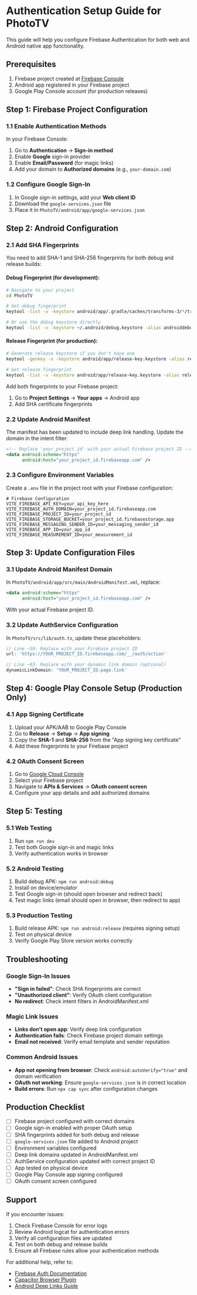 # Authentication Setup Guide for PhotoTV

This guide will help you configure Firebase Authentication for both web and Android native app functionality.

## Prerequisites

1. Firebase project created at [Firebase Console](https://console.firebase.google.com/)
2. Android app registered in your Firebase project
3. Google Play Console account (for production releases)

## Step 1: Firebase Project Configuration

### 1.1 Enable Authentication Methods

In your Firebase Console:

1. Go to **Authentication** → **Sign-in method**
2. Enable **Google** sign-in provider
3. Enable **Email/Password** (for magic links)
4. Add your domain to **Authorized domains** (e.g., `your-domain.com`)

### 1.2 Configure Google Sign-In

1. In Google sign-in settings, add your **Web client ID**
2. Download the `google-services.json` file
3. Place it in `PhotoTV/android/app/google-services.json`

## Step 2: Android Configuration

### 2.1 Add SHA Fingerprints

You need to add SHA-1 and SHA-256 fingerprints for both debug and release builds:

#### Debug Fingerprint (for development):
```bash
# Navigate to your project
cd PhotoTV

# Get debug fingerprint
keytool -list -v -keystore android/app/.gradle/caches/transforms-3/*/transformed/jetified-gradle-*/jars/classes.jar -alias androiddebugkey -storepass android -keypass android

# Or use the debug keystore directly
keytool -list -v -keystore ~/.android/debug.keystore -alias androiddebugkey -storepass android -keypass android
```

#### Release Fingerprint (for production):
```bash
# Generate release keystore if you don't have one
keytool -genkey -v -keystore android/app/release-key.keystore -alias release-key -keyalg RSA -keysize 2048 -validity 10000

# Get release fingerprint
keytool -list -v -keystore android/app/release-key.keystore -alias release-key
```

Add both fingerprints to your Firebase project:
1. Go to **Project Settings** → **Your apps** → Android app
2. Add SHA certificate fingerprints

### 2.2 Update Android Manifest

The manifest has been updated to include deep link handling. Update the domain in the intent filter:

```xml
<!-- Replace 'your_project_id' with your actual Firebase project ID -->
<data android:scheme="https"
      android:host="your_project_id.firebaseapp.com" />
```

### 2.3 Configure Environment Variables

Create a `.env` file in the project root with your Firebase configuration:

```env
# Firebase Configuration
VITE_FIREBASE_API_KEY=your_api_key_here
VITE_FIREBASE_AUTH_DOMAIN=your_project_id.firebaseapp.com
VITE_FIREBASE_PROJECT_ID=your_project_id
VITE_FIREBASE_STORAGE_BUCKET=your_project_id.firebasestorage.app
VITE_FIREBASE_MESSAGING_SENDER_ID=your_messaging_sender_id
VITE_FIREBASE_APP_ID=your_app_id
VITE_FIREBASE_MEASUREMENT_ID=your_measurement_id
```

## Step 3: Update Configuration Files

### 3.1 Update Android Manifest Domain

In `PhotoTV/android/app/src/main/AndroidManifest.xml`, replace:
```xml
<data android:scheme="https"
      android:host="your_project_id.firebaseapp.com" />
```

With your actual Firebase project ID.

### 3.2 Update AuthService Configuration

In `PhotoTV/src/lib/auth.ts`, update these placeholders:

```typescript
// Line ~59: Replace with your Firebase project ID
url: 'https://YOUR_PROJECT_ID.firebaseapp.com/__/auth/action'

// Line ~63: Replace with your dynamic link domain (optional)
dynamicLinkDomain: 'YOUR_PROJECT_ID.page.link'
```

## Step 4: Google Play Console Setup (Production Only)

### 4.1 App Signing Certificate

1. Upload your APK/AAB to Google Play Console
2. Go to **Release** → **Setup** → **App signing**
3. Copy the **SHA-1** and **SHA-256** from the "App signing key certificate"
4. Add these fingerprints to your Firebase project

### 4.2 OAuth Consent Screen

1. Go to [Google Cloud Console](https://console.cloud.google.com/)
2. Select your Firebase project
3. Navigate to **APIs & Services** → **OAuth consent screen**
4. Configure your app details and add authorized domains

## Step 5: Testing

### 5.1 Web Testing

1. Run `npm run dev`
2. Test both Google sign-in and magic links
3. Verify authentication works in browser

### 5.2 Android Testing

1. Build debug APK: `npm run android:debug`
2. Install on device/emulator
3. Test Google sign-in (should open browser and redirect back)
4. Test magic links (email should open in browser, then redirect to app)

### 5.3 Production Testing

1. Build release APK: `npm run android:release` (requires signing setup)
2. Test on physical device
3. Verify Google Play Store version works correctly

## Troubleshooting

### Google Sign-In Issues

- **"Sign in failed"**: Check SHA fingerprints are correct
- **"Unauthorized client"**: Verify OAuth client configuration
- **No redirect**: Check intent filters in AndroidManifest.xml

### Magic Link Issues

- **Links don't open app**: Verify deep link configuration
- **Authentication fails**: Check Firebase project domain settings
- **Email not received**: Verify email template and sender reputation

### Common Android Issues

- **App not opening from browser**: Check `android:autoVerify="true"` and domain verification
- **OAuth not working**: Ensure `google-services.json` is in correct location
- **Build errors**: Run `npx cap sync` after configuration changes

## Production Checklist

- [ ] Firebase project configured with correct domains
- [ ] Google sign-in enabled with proper OAuth setup
- [ ] SHA fingerprints added for both debug and release
- [ ] `google-services.json` file added to Android project
- [ ] Environment variables configured
- [ ] Deep link domains updated in AndroidManifest.xml
- [ ] AuthService configuration updated with correct project ID
- [ ] App tested on physical device
- [ ] Google Play Console app signing configured
- [ ] OAuth consent screen configured

## Support

If you encounter issues:

1. Check Firebase Console for error logs
2. Review Android logcat for authentication errors
3. Verify all configuration files are updated
4. Test on both debug and release builds
5. Ensure all Firebase rules allow your authentication methods

For additional help, refer to:
- [Firebase Auth Documentation](https://firebase.google.com/docs/auth)
- [Capacitor Browser Plugin](https://capacitorjs.com/docs/apis/browser)
- [Android Deep Links Guide](https://developer.android.com/training/app-links)